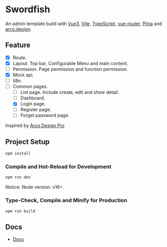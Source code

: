 # Swordfish
An admin template build with [Vue3](https://vuejs.org/), [Vite](https://vitejs.dev/), [TypeScript](https://www.typescriptlang.org/), [vue-router](https://router.vuejs.org/), [Pinia](https://pinia.vuejs.org/) and [arco.design](https://arco.design/vue/docs/start).

## Feature
* [x] Route.
* [x] Layout. Top bar, Configurable Menu and main content.
* [ ] Permission. Page permission and function permission.
* [x] Mock api.
* [ ] Ii8n.
* [ ] Common pages.
  * [ ] List page. Include create, edit and show detail.
  * [ ] Dashboard.
  * [x] Login page.
  * [ ] Register page.
  * [ ] Forget password page.

Inspired by [Arco Design Pro](https://github.com/arco-design/arco-design-pro-vue)

## Project Setup

```sh
npm install
```

### Compile and Hot-Reload for Development

```sh
npm run dev
```

Notice: Node version: v16+.

### Type-Check, Compile and Minify for Production

```sh
npm run build
```


## Docs
* [Docs](./docs/README.md)